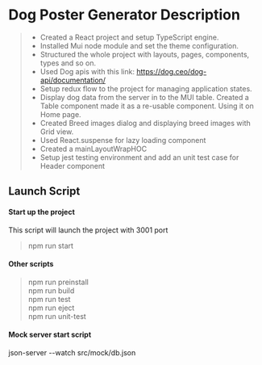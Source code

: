 # Dog Poster Generator Description

> - Created a React project and setup TypeScript engine.
> - Installed Mui node module and set the theme configuration.
> - Structured the whole project with layouts, pages, components, types and so on.
> - Used Dog apis with this link: https://dog.ceo/dog-api/documentation/
> - Setup redux flow to the project for managing application states.
> - Display dog data from the server in to the MUI table. Created a Table component made it as a re-usable component. Using it on Home page.
> - Created Breed images dialog and displaying breed images with Grid view.
> - Used React.suspense for lazy loading component
> - Created a mainLayoutWrapHOC
> - Setup jest testing environment and add an unit test case for Header component

## Launch Script

#### Start up the project
This script will launch the project with 3001 port
> npm run start <br />

#### Other scripts
> npm run preinstall <br />
> npm run build <br />
> npm run test <br />
> npm run eject <br />
> npm run unit-test <br />

#### Mock server start script
json-server --watch src/mock/db.json